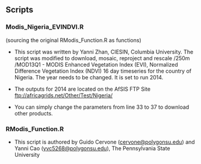## Scripts

### Modis_Nigeria_EVINDVI.R 
(sourcing the original RModis_Function.R as functions) 

* This script was written by Yanni Zhan, CIESIN, Columbia University. The script was modified to download, mosaic, reproject and rescale /250m /MOD13Q1 - MODIS Enhanced Vegetation Index (EVI), Normalized Difference Vegetation Index (NDVI) 16 day timeseries for the country of Nigeria. The year needs to be changed. It is set to run 2014. 

* The outputs for 2014 are located on the AfSIS FTP Site 
ftp://africagrids.net/Other/Test/Nigeria/

* You can simply change the parameters from line 33 to 37 to download other products.

### RModis_Function.R 
* This script is authored by Guido Cervone (cervone@polygonsu.edu) and Yanni Cao (yvc5268@polygonsu.edu), The Pennsylvania State University
